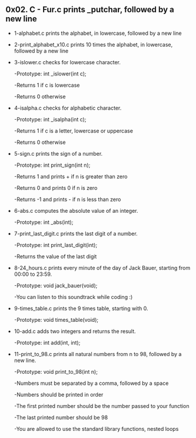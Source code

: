 ## 0x02. C - Fur.c  prints _putchar, followed by a new line

- 1-alphabet.c prints the alphabet, in lowercase, followed by a new line

- 2-print_alphabet_x10.c prints 10 times the alphabet, in lowercase, followed by a new line

- 3-islower.c  checks for lowercase character.

	-Prototype: int _islower(int c);

	-Returns 1 if c is lowercase

	-Returns 0 otherwise

- 4-isalpha.c checks for alphabetic character.

	-Prototype: int _isalpha(int c);

	-Returns 1 if c is a letter, lowercase or uppercase

	-Returns 0 otherwise

- 5-sign.c prints the sign of a number.

	-Prototype: int print_sign(int n);

	-Returns 1 and prints + if n is greater than zero

	-Returns 0 and prints 0 if n is zero

	-Returns -1 and prints - if n is less than zero

- 6-abs.c computes the absolute value of an integer.

	-Prototype: int _abs(int);

- 7-print_last_digit.c  prints the last digit of a number.

	-Prototype: int print_last_digit(int);

	-Returns the value of the last digit

- 8-24_hours.c  prints every minute of the day of Jack Bauer, starting from 00:00 to 23:59.

	-Prototype: void jack_bauer(void);

	-You can listen to this soundtrack while coding :)

- 9-times_table.c  prints the 9 times table, starting with 0.

	-Prototype: void times_table(void);

- 10-add.c adds two integers and returns the result.

	-Prototype: int add(int, int);

- 11-print_to_98.c prints all natural numbers from n to 98, followed by a new line.

	-Prototype: void print_to_98(int n);

	-Numbers must be separated by a comma, followed by a space

	-Numbers should be printed in order

	-The first printed number should be the number passed to your function

	-The last printed number should be 98

	-You are allowed to use the standard library functions, nested loops

